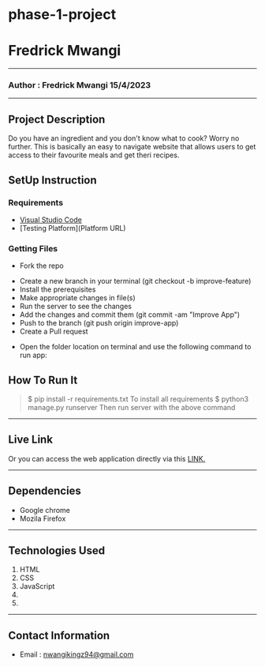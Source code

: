 # phase-1-project
# Fredrick Mwangi
*****
### Author : Fredrick Mwangi 15/4/2023
****
## Project Description
Do you have an ingredient and you don't know what to cook? Worry no further. This is basically an easy to navigate website that allows users to get access to their favourite meals and get theri recipes. 

## SetUp Instruction
### Requirements
* [Visual Studio Code](https://code.visualstudio.com/download)
* [Testing Platform](Platform URL)


### Getting Files
* Fork the repo
- Create a new branch in your terminal (git checkout -b improve-feature)
- Install the prerequisites
- Make appropriate changes in file(s)
- Run the server to see the changes
- Add the changes and commit them (git commit -am "Improve App")
- Push to the branch (git push origin improve-app)
- Create a Pull request
* Open the folder location on terminal and use the following command to run app:

## How To Run It
>  $ pip install -r requirements.txt
To install all requirements
> $ python3 manage.py runserver
Then run server with the above command
*****
## Live Link
Or you can access the web application directly via this [LINK.](link.com/)
*****
## Dependencies
- Google chrome
- Mozila Firefox
*****
## Technologies Used
1. HTML
2. CSS
3. JavaScript
4. 
5. 
*****
## Contact Information
* Email : nwangikingz94@gmail.com